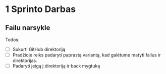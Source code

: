 # 1 Sprinto Darbas

## Failu narsykle

Todos:

- [ ] Sukurti GitHub direktoriją
- [ ] Pradžioje reiks padaryti paprastą variantą, kad galėtume matyti failus ir direktorijas.
- [ ] Padaryti įeigą į direktoriją ir back mygtuką
